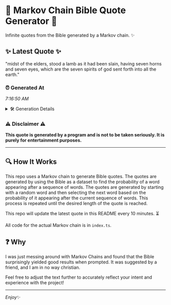 # 📖 Markov Chain Bible Quote Generator 📖

Infinite quotes from the Bible generated by a Markov chain. ✨

## ✨ Latest Quote ✨
"midst of the elders, stood a lamb as it had been slain, having seven horns and seven eyes, which are the seven spirits of god sent forth into all the earth."

### ⏰ Generated At
*7:16:50 AM*

<details>
    <summary>🛠️ Generation Details</summary>
    <p>
        <strong>🌱 Seed:</strong> midst<br>
        <strong>🔄 Iterations:</strong> 30<br>
        <strong>📜 Context History:</strong><br>[ midst ]: of<br>[ midst, of ]: the<br>[ midst, of, the ]: elders,<br>[ midst, of, the, elders, ]: stood<br>[ midst, of, the, elders,, stood ]: a<br>[ midst, of, the, elders,, stood, a ]: lamb<br>[ of, the, elders,, stood, a, lamb ]: as<br>[ the, elders,, stood, a, lamb, as ]: it<br>[ elders,, stood, a, lamb, as, it ]: had<br>[ stood, a, lamb, as, it, had ]: been<br>[ a, lamb, as, it, had, been ]: slain,<br>[ lamb, as, it, had, been, slain, ]: having<br>[ as, it, had, been, slain,, having ]: seven<br>[ it, had, been, slain,, having, seven ]: horns<br>[ had, been, slain,, having, seven, horns ]: and<br>[ been, slain,, having, seven, horns, and ]: seven<br>[ slain,, having, seven, horns, and, seven ]: eyes,<br>[ having, seven, horns, and, seven, eyes, ]: which<br>[ seven, horns, and, seven, eyes,, which ]: are<br>[ horns, and, seven, eyes,, which, are ]: the<br>[ and, seven, eyes,, which, are, the ]: seven<br>[ seven, eyes,, which, are, the, seven ]: spirits<br>[ eyes,, which, are, the, seven, spirits ]: of<br>[ which, are, the, seven, spirits, of ]: god<br>[ are, the, seven, spirits, of, god ]: sent<br>[ the, seven, spirits, of, god, sent ]: forth<br>[ seven, spirits, of, god, sent, forth ]: into<br>[ spirits, of, god, sent, forth, into ]: all<br>[ of, god, sent, forth, into, all ]: the<br>[ god, sent, forth, into, all, the ]: earth.<br>
    </p>
</details>

### ⚠️ Disclaimer ⚠️
**This quote is generated by a program and is not to be taken seriously. It is purely for entertainment purposes.**

---

## 🔍 How It Works

This repo uses a Markov chain to generate Bible quotes. The quotes are generated by using the Bible as a dataset to find the probability of a word appearing after a sequence of words. The quotes are generated by starting with a random word and then selecting the next word based on the probability of it appearing after the current sequence of words. This process is repeated until the desired length of the quote is reached.

This repo will update the latest quote in this README every 10 minutes. ⏳

All code for the actual Markov chain is in `index.ts`.

## ❓ Why

I was just messing around with Markov Chains and found that the Bible surprisingly yielded good results when prompted. 
It was suggested by a friend, and I am in no way christian.

Feel free to adjust the text further to accurately reflect your intent and experience with the project!

---

*Enjoy*✨
